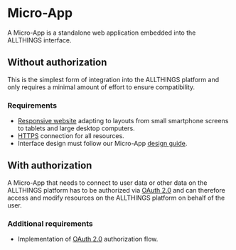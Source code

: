 # Micro-App

A Micro-App is a standalone web application embedded into the ALLTHINGS
interface.

## Without authorization

This is the simplest form of integration into the ALLTHINGS platform and only
requires a minimal amount of effort to ensure compatibility.

### Requirements

* [Responsive website](https://en.wikipedia.org/wiki/Responsive_web_design)
adapting to layouts from small smartphone screens to tablets and large desktop
computers.
* [HTTPS](https://en.wikipedia.org/wiki/HTTPS) connection for all resources.
* Interface design must follow our Micro-App [design guide](design-guide/).

## With authorization

A Micro-App that needs to connect to user data or other data on the ALLTHINGS
platform has to be authorized via [OAuth 2.0](oauth.md) and can therefore access
and modify resources on the ALLTHINGS platform on behalf of the user.

### Additional requirements

* Implementation of [OAuth 2.0](oauth.md) authorization flow.
